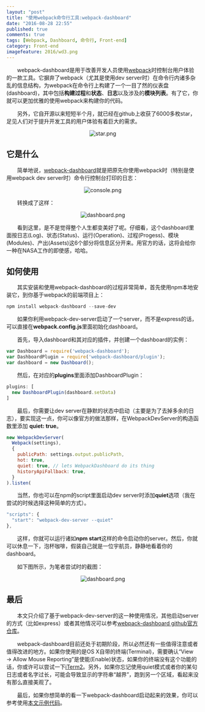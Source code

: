 ```yaml
---
layout: "post"
title: "使用webpack命令行工具:webpack-dashboard"
date: "2016-08-28 22:55"
published: true
comments: true
tags: [Webpack, Dashboard, 命令行, Front-end]
category: Front-end
imagefeature: 2016/wd3.png
---
```

&emsp;&emsp;webpack-dashboard是用于改善开发人员使用[webpack](http://webpack.github.io/)时控制台用户体验的一款工具。它摒弃了webpack（尤其是使用dev server时）在命令行内诸多杂乱的信息结构，为webpack在命令行上构建了一个一目了然的仪表盘(dashboard)，其中包括**构建过程**和**状态**、**日志**以及涉及的**模块列表**。有了它，你就可以更加优雅的使用webpack来构建你的代码。

&emsp;&emsp;另外，它自开源以来短短半个月，就已经在github上收获了6000多枚star，足见人们对于提升开发工具的用户体验有着巨大的需求。
<center><img class="center" src="{{ site.url }}/images/2016/wd1.png" alt="star.png"></center>

<!--more-->

## 它是什么

&emsp;&emsp;简单地说，[webpack-dashboard](https://github.com/FormidableLabs/webpack-dashboard)就是把原先你使用webpack时（特别是使用webpack dev server时）命令行控制台打印的日志：
<center><img class="center" src="{{ site.url }}/images/2016/wd2.png" alt="console.png"></center>

&emsp;&emsp;转换成了这样：
<center><img class="center" src="{{ site.url }}/images/2016/wd3.png" alt="dashboard.png"></center>

&emsp;&emsp;看到这里，是不是觉得整个人生都变美好了呢。仔细看，这个dashboard里面按日志(Log)、状态(Status)、运行(Operation)、过程(Progess)、模块(Modules)、产出(Assets)这6个部分将信息区分开来。用官方的话，这将会给你一种在NASA工作的即使感，哈哈。

## 如何使用
&emsp;&emsp;其实安装和使用webpack-dashboard的过程非常简单，首先使用npm本地安装它，到你基于webpack的前端项目上：

```js
npm install webpack-dashboard --save-dev
```
&emsp;&emsp;如果你利用webpack-dev-server启动了一个server，而不是express的话，可以直接在**webpack.config.js**里面初始化dashboard。

&emsp;&emsp;首先，导入dashboard和其对应的插件，并创建一个dashboard的实例：

```js
var Dashboard = require('webpack-dashboard');
var DashboardPlugin = require('webpack-dashboard/plugin');
var dashboard = new Dashboard();
```

&emsp;&emsp;然后，在对应的**plugins**里面添加DashboardPlugin：

```js
plugins: [
  new DashboardPlugin(dashboard.setData)
]
```

&emsp;&emsp;最后，你需要让dev server在静默的状态中启动（主要是为了去掉多余的日志），要实现这一点，你可以像官方的做法那样，在WebpackDevServer的构造函数里添加 **quiet: true**。

```js
new WebpackDevServer(
  Webpack(settings),
  {
    publicPath: settings.output.publicPath,
    hot: true,
    quiet: true, // lets WebpackDashboard do its thing
    historyApiFallback: true,
  }
).listen(
```

&emsp;&emsp;当然，你也可以在npm的script里面启动dev server时添加**quiet**选项（我在尝试的时候选择这种简单的方式）。

```js
"scripts": {
  "start": "webpack-dev-server --quiet"
},
```

&emsp;&emsp;这样，你就可以运行诸如**npm start**这样的命令启动你的server。然后，你就可以休息一下，泡杯咖啡，假装自己就是一位宇航员，静静地看着你的dashboard。

&emsp;&emsp;如下图所示，为笔者尝试时的截图：
<center><img class="center" src="{{ site.url }}/images/2016/wd4.png" alt="dashboard.png"></center>


## 最后
&emsp;&emsp;本文只介绍了基于webpack-dev-server的这一种使用情况，其他启动server的方式（比如express）或者其他情况可以参考[webpack-dashboard github官方仓库](https://github.com/FormidableLabs/webpack-dashboard)。

&emsp;&emsp;webpack-dashboard目前还处于初期阶段，所以必然还有一些值得注意或者值得改进的地方。如果你使用的是OS X自带的终端(Terminal)，需要确认“View → Allow Mouse Reporting”是使能(Enable)状态，如果你的终端没有这个功能的话，你或许可以尝试一下[iTerm2](https://www.iterm2.com/index.html)。另外，如果你忘记使用quiet模式或者你的某句日志或者名字过长，可能会导致显示的字符串“越界”，跑到另一个区域，看起来没有那么直接美观了。

&emsp;&emsp;最后，如果你想简单的看一下webpack-dashboard启动起来的效果，你可以参考使用[本文示例代码](https://github.com/Yaowenjie/React-learning/tree/master/lesson1)。
